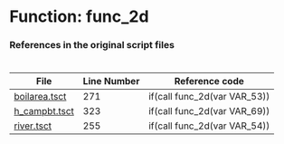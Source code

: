 # Function: func_2d 
### References in the original script files

#

| File | Line Number | Reference code |
| --- | --- | --- |
| [boilarea.tsct](../../../out/boilarea.tsct#L271) | 271 | if(call func_2d(var VAR_53)) |
| [h_campbt.tsct](../../../out/h_campbt.tsct#L323) | 323 | if(call func_2d(var VAR_69)) |
| [river.tsct](../../../out/river.tsct#L255) | 255 | if(call func_2d(var VAR_54)) |

